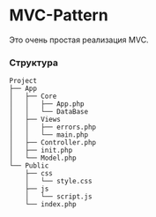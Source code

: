 # MVC-Pattern
Это очень простая реализация MVC. 
### Структура
```
Project
├── App
│   ├── Core
│   │   ├── App.php
│   │   └── DataBase
│   ├── Views
│   │   ├── errors.php
│   │   └── main.php
│   ├── Controller.php
│   ├── init.php
│   └── Model.php
└── Public
    ├── css
    │   └── style.css
    ├── js
    │   └── script.js
    └── index.php
```